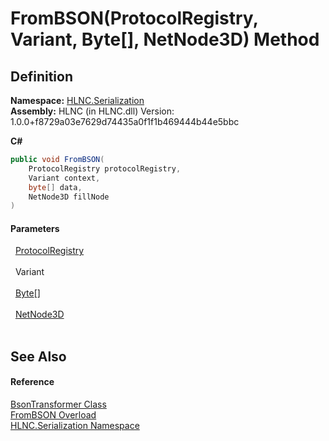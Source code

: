 # FromBSON(ProtocolRegistry, Variant, Byte[], NetNode3D) Method




## Definition
**Namespace:** <a href="N_HLNC_Serialization">HLNC.Serialization</a>  
**Assembly:** HLNC (in HLNC.dll) Version: 1.0.0+f8729a03e7629d74435a0f1f1b469444b44e5bbc

**C#**
``` C#
public void FromBSON(
	ProtocolRegistry protocolRegistry,
	Variant context,
	byte[] data,
	NetNode3D fillNode
)
```



#### Parameters
<dl><dt>  <a href="T_HLNC_Serialization_ProtocolRegistry">ProtocolRegistry</a></dt><dd> </dd><dt>  Variant</dt><dd> </dd><dt>  <a href="https://learn.microsoft.com/dotnet/api/system.byte" target="_blank" rel="noopener noreferrer">Byte</a>[]</dt><dd> </dd><dt>  <a href="T_HLNC_NetNode3D">NetNode3D</a></dt><dd> </dd></dl>

## See Also


#### Reference
<a href="T_HLNC_Serialization_BsonTransformer">BsonTransformer Class</a>  
<a href="Overload_HLNC_Serialization_BsonTransformer_FromBSON">FromBSON Overload</a>  
<a href="N_HLNC_Serialization">HLNC.Serialization Namespace</a>  
